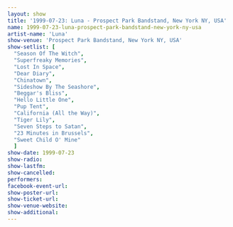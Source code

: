 ```yaml
---
layout: show
title: '1999-07-23: Luna - Prospect Park Bandstand, New York NY, USA'
name: 1999-07-23-luna-prospect-park-bandstand-new-york-ny-usa
artist-name: 'Luna'
show-venue: 'Prospect Park Bandstand, New York NY, USA'
show-setlist: [
  "Season Of The Witch",
  "Superfreaky Memories",
  "Lost In Space",
  "Dear Diary",
  "Chinatown",
  "Sideshow By The Seashore",
  "Beggar's Bliss",
  "Hello Little One",
  "Pup Tent",
  "California (All the Way)",
  "Tiger Lily",
  "Seven Steps to Satan",
  "23 Minutes in Brussels",
  "Sweet Child O' Mine"
  ]
show-date: 1999-07-23
show-radio: 
show-lastfm: 
show-cancelled: 
performers: 
facebook-event-url: 
show-poster-url: 
show-ticket-url: 
show-venue-website: 
show-additional: 
---
```


